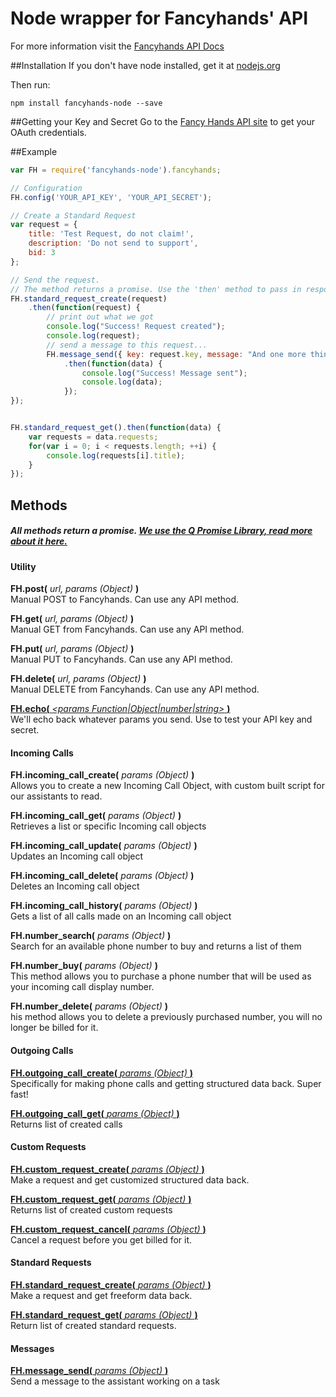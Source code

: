 Node wrapper for Fancyhands' API
=====================

For more information visit the [Fancyhands API Docs](https://github.com/fancyhands/api)


##Installation
If you don't have node installed, get it at [nodejs.org](http://nodejs.org/download/) 

Then run:
```
npm install fancyhands-node --save
```

##Getting your Key and Secret
Go to the [Fancy Hands API site](www.fancyhands.com/api) to get your OAuth credentials.

##Example
```javascript
var FH = require('fancyhands-node').fancyhands;

// Configuration
FH.config('YOUR_API_KEY', 'YOUR_API_SECRET');

// Create a Standard Request
var request = {
	title: 'Test Request, do not claim!',
	description: 'Do not send to support',
	bid: 3
};

// Send the request.
// The method returns a promise. Use the 'then' method to pass in response and error handlers.
FH.standard_request_create(request)
	.then(function(request) {
		// print out what we got
		console.log("Success! Request created");		
		console.log(request);
		// send a message to this request...
		FH.message_send({ key: request.key, message: "And one more thing..." })
			.then(function(data) {
				console.log("Success! Message sent");
				console.log(data);
			});
});


FH.standard_request_get().then(function(data) {
	var requests = data.requests;
	for(var i = 0; i < requests.length; ++i) {
		console.log(requests[i].title);
	}
});

```

## Methods

##### All methods return a promise. [We use the Q Promise Library, read more about it here.](https://github.com/kriskowal/q/wiki/API-Reference) 

#### Utility

**FH.post(** *url, params (Object)* **)**  
Manual POST to Fancyhands. Can use any API method.

**FH.get(** *url, params (Object)* **)**  
Manual GET from Fancyhands. Can use any API method.

**FH.put(** *url, params (Object)* **)**  
Manual PUT to Fancyhands. Can use any API method.

**FH.delete(** *url, params (Object)* **)**  
Manual DELETE from Fancyhands. Can use any API method.

[**FH.echo(** *\<params Function|Object|number|string\>* **)**](https://github.com/fancyhands/api/wiki/fancyhands.echo.Echo)  
We'll echo back whatever params you send. Use to test your API key and secret.


#### Incoming Calls
**FH.incoming_call_create(** *params (Object)* **)**  
Allows you to create a new Incoming Call Object, with custom built script for our assistants to read.

**FH.incoming_call_get(** *params (Object)* **)**  
Retrieves a list or specific Incoming call objects

**FH.incoming_call_update(** *params (Object)* **)**  
Updates an Incoming call object

**FH.incoming_call_delete(** *params (Object)* **)**  
Deletes an Incoming call object

**FH.incoming_call_history(** *params (Object)* **)**  
Gets a list of all calls made on an Incoming call object

**FH.number_search(** *params (Object)* **)**  
Search for an available phone number to buy and returns a list of them

**FH.number_buy(** *params (Object)* **)**  
This method allows you to purchase a phone number that will be used as your incoming call display number.

**FH.number_delete(** *params (Object)* **)**  
his method allows you to delete a previously purchased number, you will no longer be billed for it.


#### Outgoing Calls
[**FH.outgoing_call_create(** *params (Object)* **)**](https://github.com/fancyhands/api/wiki/fancyhands.call.Outgoing)  
Specifically for making phone calls and getting structured data back. Super fast!

[**FH.outgoing_call_get(** *params (Object)* **)**](https://github.com/fancyhands/api/wiki/fancyhands.call.Outgoing)  
Returns list of created calls


#### Custom Requests
[**FH.custom_request_create(** *params (Object)* **)**](https://github.com/fancyhands/api/wiki/fancyhands.request.Custom)  
Make a request and get customized structured data back.

[**FH.custom_request_get(** *params (Object)* **)**](https://github.com/fancyhands/api/wiki/fancyhands.request.Custom)  
Returns list of created custom requests

[**FH.custom_request_cancel(** *params (Object)* **)**](https://github.com/fancyhands/api/wiki/fancyhands.request.Cancel)  
Cancel a request before you get billed for it.

#### Standard Requests
[**FH.standard_request_create(** *params (Object)* **)**](https://github.com/fancyhands/api/wiki/fancyhands.request.Standard)  
Make a request and get freeform data back.

[**FH.standard_request_get(** *params (Object)* **)**](https://github.com/fancyhands/api/wiki/fancyhands.request.Standard)  
Return list of created standard requests.

#### Messages
[**FH.message_send(** *params (Object)* **)**](https://github.com/fancyhands/api/wiki/fancyhands.request.Messages)  
Send a message to the assistant working on a task



 
